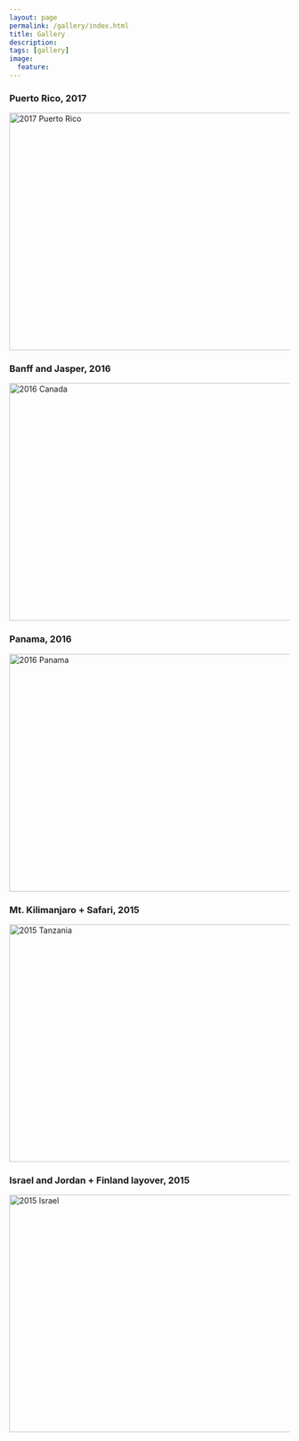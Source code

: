 ```yaml
---
layout: page
permalink: /gallery/index.html
title: Gallery
description:
tags: [gallery]
image:
  feature:
---
```


### Puerto Rico, 2017

<a data-flickr-embed="true"  href="https://www.flickr.com/photos/98579460@N03/albums/72157679121917975" title="2017 Puerto Rico"><img src="https://c1.staticflickr.com/1/535/31918854790_b27b9eced9_z.jpg" width="640" height="427" alt="2017 Puerto Rico"></a><script async src="//embedr.flickr.com/assets/client-code.js" charset="utf-8"></script>

### Banff and Jasper, 2016

<a data-flickr-embed="true"  href="https://www.flickr.com/photos/98579460@N03/albums/72157669807173654" title="2016 Canada"><img src="https://c3.staticflickr.com/9/8069/29127839442_946f291d2c_z.jpg" width="640" height="427" alt="2016 Canada"></a><script async src="//embedr.flickr.com/assets/client-code.js" charset="utf-8"></script>

### Panama, 2016

<a data-flickr-embed="true"  href="https://www.flickr.com/photos/98579460@N03/albums/72157673526659455" title="2016 Panama"><img src="https://c5.staticflickr.com/8/7513/29478012196_92884468c9_z.jpg" width="640" height="427" alt="2016 Panama"></a>

### Mt. Kilimanjaro + Safari, 2015

<a data-flickr-embed="true"  href="https://www.flickr.com/photos/98579460@N03/albums/72157662776203470" title="2015 Tanzania"><img src="https://c7.staticflickr.com/2/1631/24168439782_68e6db8767_z.jpg" width="640" height="427" alt="2015 Tanzania"></a>

### Israel and Jordan + Finland layover, 2015

<a data-flickr-embed="true"  href="https://www.flickr.com/photos/98579460@N03/albums/72157656848563668" title="2015 Israel"><img src="https://c8.staticflickr.com/6/5774/20578793895_4c8c5bf654_z.jpg" width="640" height="427" alt="2015 Israel"></a>
